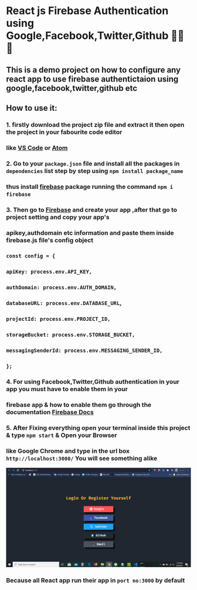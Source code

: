 #  React js Firebase Authentication using Google,Facebook,Twitter,Github 🧐😐😎

## This is a demo project on how to configure any react app to use firebase authentictaion using google,facebook,twitter,github etc
## How to use it:
### 1. firstly download the project zip file and extract it then open the project in your fabourite code editor
###    like [VS Code](https://code.visualstudio.com/) or [Atom](https://atom.io/)
### 2. Go to your `package.json` file and install all the packages in `dependencies` list step by step using `npm install package_name`
###   thus install [firebase](https://www.npmjs.com/package/firebase) package running the command `npm i firebase`
### 3. Then go to [Firebase](https://firebase.google.com/) and create your app ,after that go to project setting and copy your app's
### apikey,authdomain etc information and paste them inside firebase.js file's config object  
###   `const config = {`
###  `apiKey: process.env.API_KEY,`
###  `authDomain: process.env.AUTH_DOMAIN,`
###  `databaseURL: process.env.DATABASE_URL`,
###  `projectId: process.env.PROJECT_ID,`
###  `storageBucket: process.env.STORAGE_BUCKET,`
###  `messagingSenderId: process.env.MESSAGING_SENDER_ID,`
### `};`
###  4. For using Facebook,Twitter,Github authentication in your app you must have to enable them in your 
### firebase app & how to enable them go through the documentation [Firebase Docs](https://firebase.google.com/docs/web/setup)
### 5. After Fixing everything open your terminal inside this project & type `npm start` & Open your Browser
### like Google Chrome and type in the url box `http://localhost:3000/` You will see something alike 
<img src="/images/final.PNG" />

### Because all React app run their app in `port no:3000` by default




